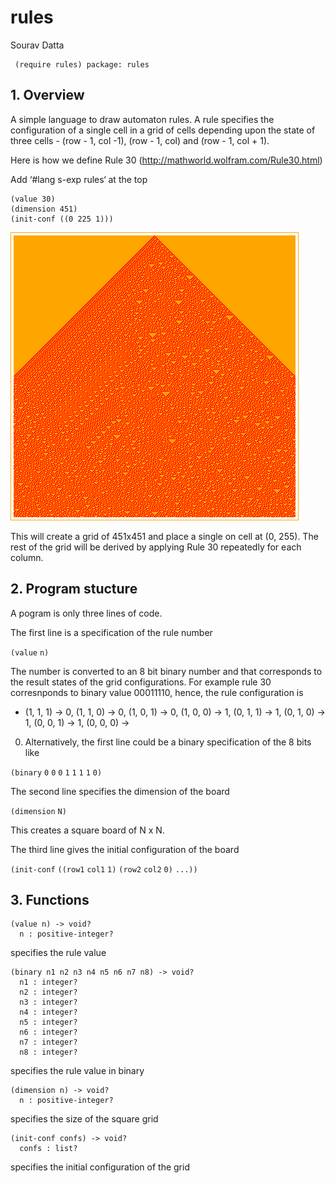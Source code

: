 # rules

Sourav Datta

```racket
 (require rules) package: rules
```

## 1. Overview

A simple language to draw automaton rules. A rule specifies the
configuration of a single cell in a grid of cells depending upon the
state of three cells - \(row - 1, col -1\), \(row - 1, col\) and \(row -
1, col + 1\).

Here is how we define Rule 30 (http://mathworld.wolfram.com/Rule30.html)

Add ‘\#lang s-exp rules‘ at the top

```racket
(value 30)             
(dimension 451)        
(init-conf ((0 225 1)))
```

![rule 30](scribblings/rule30.png)

This will create a grid of 451x451 and place a single on cell at \(0,
255\). The rest of the grid will be derived by applying Rule 30
repeatedly for each column.

## 2. Program stucture

A pogram is only three lines of code.

The first line is a specification of the rule number

`(value` `n)`

The number is converted to an 8 bit binary number and that corresponds
to the result states of the grid configurations. For example rule 30
corresnponds to binary value 00011110, hence, the rule configuration is
- \(1, 1, 1\) -> 0, \(1, 1, 0\) -> 0, \(1, 0, 1\) -> 0, \(1, 0, 0\) ->
1, \(0, 1, 1\) -> 1, \(0, 1, 0\) -> 1, \(0, 0, 1\) -> 1, \(0, 0, 0\) ->
0. Alternatively, the first line could be a binary specification of the
8 bits like

`(binary` `0` `0` `0` `1` `1` `1` `1` `0)`

The second line specifies the dimension of the board

`(dimension` `N)`

This creates a square board of N x N.

The third line gives the initial configuration of the board

`(init-conf` `((row1` `col1` `1)` `(row2` `col2` `0)` `...))`

## 3. Functions

```racket
(value n) -> void?     
  n : positive-integer?
```

specifies the rule value

```racket
(binary n1 n2 n3 n4 n5 n6 n7 n8) -> void?
  n1 : integer?                          
  n2 : integer?                          
  n3 : integer?                          
  n4 : integer?                          
  n5 : integer?                          
  n6 : integer?                          
  n7 : integer?                          
  n8 : integer?                          
```

specifies the rule value in binary

```racket
(dimension n) -> void? 
  n : positive-integer?
```

specifies the size of the square grid

```racket
(init-conf confs) -> void?
  confs : list?           
```

specifies the initial configuration of the grid
